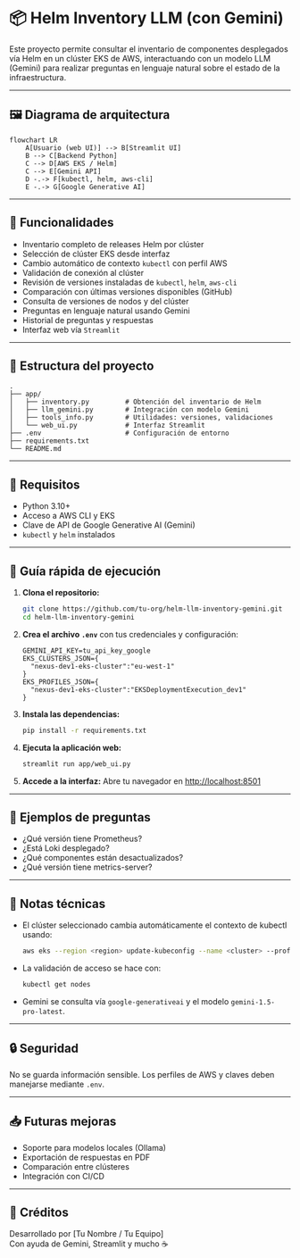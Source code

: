 # 📦 Helm Inventory LLM (con Gemini)

Este proyecto permite consultar el inventario de componentes desplegados vía Helm en un clúster EKS de AWS, interactuando con un modelo LLM (Gemini) para realizar preguntas en lenguaje natural sobre el estado de la infraestructura.

---

## 🖼️ Diagrama de arquitectura

```mermaid
flowchart LR
    A[Usuario (web UI)] --> B[Streamlit UI]
    B --> C[Backend Python]
    C --> D[AWS EKS / Helm]
    C --> E[Gemini API]
    D -.-> F[kubectl, helm, aws-cli]
    E -.-> G[Google Generative AI]
```

---

## 🚀 Funcionalidades

- Inventario completo de releases Helm por clúster
- Selección de clúster EKS desde interfaz
- Cambio automático de contexto `kubectl` con perfil AWS
- Validación de conexión al clúster
- Revisión de versiones instaladas de `kubectl`, `helm`, `aws-cli`
- Comparación con últimas versiones disponibles (GitHub)
- Consulta de versiones de nodos y del clúster
- Preguntas en lenguaje natural usando Gemini
- Historial de preguntas y respuestas
- Interfaz web vía `Streamlit`

---

## 📂 Estructura del proyecto

```
.
├── app/
│   ├── inventory.py         # Obtención del inventario de Helm
│   ├── llm_gemini.py        # Integración con modelo Gemini
│   ├── tools_info.py        # Utilidades: versiones, validaciones
│   └── web_ui.py            # Interfaz Streamlit
├── .env                     # Configuración de entorno
├── requirements.txt
└── README.md
```

---

## 🧪 Requisitos

- Python 3.10+
- Acceso a AWS CLI y EKS
- Clave de API de Google Generative AI (Gemini)
- `kubectl` y `helm` instalados

---

## 🚦 Guía rápida de ejecución

1. **Clona el repositorio:**
   ```bash
   git clone https://github.com/tu-org/helm-llm-inventory-gemini.git
   cd helm-llm-inventory-gemini
   ```
2. **Crea el archivo `.env`** con tus credenciales y configuración:
   ```env
   GEMINI_API_KEY=tu_api_key_google
   EKS_CLUSTERS_JSON={
     "nexus-dev1-eks-cluster":"eu-west-1"
   }
   EKS_PROFILES_JSON={
     "nexus-dev1-eks-cluster":"EKSDeploymentExecution_dev1"
   }
   ```
3. **Instala las dependencias:**
   ```bash
   pip install -r requirements.txt
   ```
4. **Ejecuta la aplicación web:**
   ```bash
   streamlit run app/web_ui.py
   ```
5. **Accede a la interfaz:**
   Abre tu navegador en [http://localhost:8501](http://localhost:8501)

---

## 💬 Ejemplos de preguntas

- ¿Qué versión tiene Prometheus?
- ¿Está Loki desplegado?
- ¿Qué componentes están desactualizados?
- ¿Qué versión tiene metrics-server?

---

## 📌 Notas técnicas

- El clúster seleccionado cambia automáticamente el contexto de kubectl usando:
  ```bash
  aws eks --region <region> update-kubeconfig --name <cluster> --profile <perfil>
  ```
- La validación de acceso se hace con:
  ```bash
  kubectl get nodes
  ```
- Gemini se consulta vía `google-generativeai` y el modelo `gemini-1.5-pro-latest`.

---

## 🔒 Seguridad

No se guarda información sensible. Los perfiles de AWS y claves deben manejarse mediante `.env`.

---

## 📥 Futuras mejoras

- Soporte para modelos locales (Ollama)
- Exportación de respuestas en PDF
- Comparación entre clústeres
- Integración con CI/CD

---

## 🧠 Créditos

Desarrollado por [Tu Nombre / Tu Equipo]  
Con ayuda de Gemini, Streamlit y mucho ☕️

